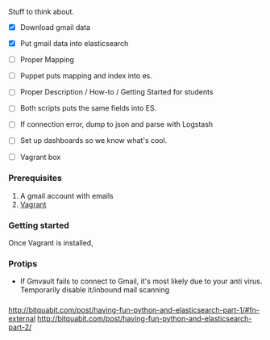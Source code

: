 Stuff to think about.

- [x] Download gmail data
- [x] Put gmail data into elasticsearch
- [ ] Proper Mapping
- [ ] Puppet puts mapping and index into es.
- [ ] Proper Description / How-to / Getting Started for students
- [ ] Both scripts puts the same fields into ES.
- [ ] If connection error, dump to json and parse with Logstash
- [ ] Set up dashboards so we know what's cool.
- [ ] Vagrant box




### Prerequisites

1. A gmail account with emails
2. [Vagrant](https://www.vagrantup.com/downloads.html)


### Getting started

Once Vagrant is installed, 

### Protips

* If Gmvault fails to connect to Gmail, it's most likely due to your anti virus. Temporarily disable it/inbound mail scanning

###

    

http://bitquabit.com/post/having-fun-python-and-elasticsearch-part-1/#fn-external
http://bitquabit.com/post/having-fun-python-and-elasticsearch-part-2/
